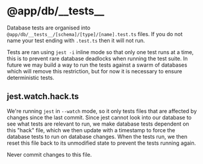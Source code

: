 # @app/db/\_\_tests\_\_

Database tests are organised into
`@app/db/__tests__/[schema]/[type]/[name].test.ts` files. If you do not name
your test ending with `.test.ts` then it will not run.

Tests are ran using `jest -i` inline mode so that only one test runs at a time,
this is to prevent rare database deadlocks when running the test suite. In
future we may build a way to run the tests against a swarm of databases which
will remove this restriction, but for now it is necessary to ensure
deterministic tests.

## jest.watch.hack.ts

We're running `jest` in `--watch` mode, so it only tests files that are affected
by changes since the last commit. Since jest cannot look into our database to
see what tests are relevant to run, we make database tests dependent on this
"hack" file, which we then update with a timestamp to force the database tests
to run on database changes. When the tests run, we then reset this file back to
its unmodified state to prevent the tests running again.

Never commit changes to this file.
